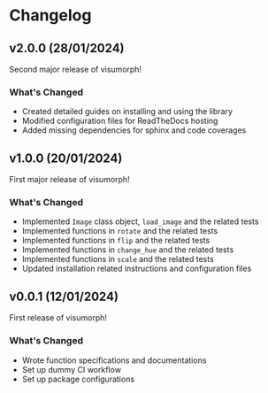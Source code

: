 # Changelog

<!--next-version-placeholder-->

## v2.0.0 (28/01/2024)

Second major release of visumorph!

### What's Changed

- Created detailed guides on installing and using the library
- Modified configuration files for ReadTheDocs hosting
- Added missing dependencies for sphinx and code coverages


## v1.0.0 (20/01/2024)

First major release of visumorph!

### What's Changed

- Implemented `Image` class object, `load_image` and the related tests
- Implemented functions in `rotate` and the related tests
- Implemented functions in `flip` and the related tests
- Implemented functions in `change_hue` and the related tests
- Implemented functions in `scale` and the related tests
- Updated installation related instructions and configuration files

## v0.0.1 (12/01/2024)

First release of visumorph!

### What's Changed

- Wrote function specifications and documentations
- Set up dummy CI workflow
- Set up package configurations
